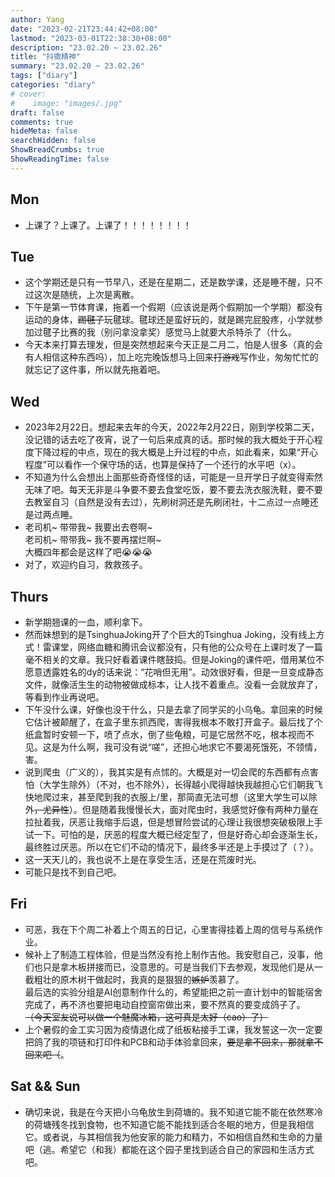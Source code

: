 ```yaml
---
author: Yang
date: "2023-02-21T23:44:42+08:00"
lastmod: "2023-03-01T22:38:30+08:00"
description: "23.02.20 ~ 23.02.26"
title: "抖擞精神"
summary: "23.02.20 ~ 23.02.26"
tags: ["diary"]
categories: "diary"
# cover: 
#    image: "images/.jpg"
draft: false
comments: true
hideMeta: false
searchHidden: false
ShowBreadCrumbs: true
ShowReadingTime: false
---
```


## Mon

- 上课了？上课了。上课了！！！！！！！！

## Tue

- 这个学期还是只有一节早八，还是在星期二，还是数学课，还是睡不醒，只不过这次是随统，上次是离散。
- 下午是第一节体育课，拖着一个假期（应该说是两个假期加一个学期）都没有运动的身体，<del>踢毽子</del>玩毽球。毽球还是蛮好玩的，就是踢完屁股疼，小学就参加过毽子比赛的我（别问拿没拿奖）感觉马上就要大杀特杀了（什么。
- 今天本来打算去理发，但是突然想起来今天正是二月二，怕是人很多（真的会有人相信这种东西吗），加上吃完晚饭想马上回来<del>打游戏</del>写作业，匆匆忙忙的就忘记了这件事，所以就先拖着吧。

## Wed

- 2023年2月22日。想起来去年的今天，2022年2月22日，刚到学校第二天，没记错的话去吃了夜宵，说了一句后来成真的话。那时候的我大概处于开心程度下降过程的中点，现在的我大概是上升过程的中点，如此看来，如果“开心程度”可以看作一个保守场的话，也算是保持了一个还行的水平吧（x）。
- 不知道为什么会想出上面那些奇奇怪怪的话，可能是一旦开学日子就变得索然无味了吧。每天无非是斗争要不要去食堂吃饭，要不要去洗衣服洗鞋，要不要去教室自习（自然是没有去过），先刷树洞还是先刷闭社，十二点过一点睡还是过两点睡。
- 老司机~ 带带我~ 我要出去卷啊~  
  老司机~ 带带我~ 我不要再摆烂啊~  
  大概四年都会是这样了吧😭😭😭
- 对了，欢迎约自习，救救孩子。

## Thurs

- 新学期翘课的一血，顺利拿下。
- 然而妹想到的是TsinghuaJoking开了个巨大的Tsinghua Joking，没有线上方式！雷课堂，网络血糖和腾讯会议都没有，只有他的公众号在上课时发了一篇毫不相关的文章。我只好看着课件瞎鼓捣。但是Joking的课件吧，借用某位不愿意透露姓名的dy的话来说：“花哨但无用”。动效很好看，但是一旦变成静态文件，就像活生生的动物被做成标本，让人找不着重点。没看一会就放弃了，等看到作业再说吧。
- 下午没什么课，好像也没干什么，只是去拿了同学买的小乌龟。拿回来的时候它估计被颠醒了，在盒子里东抓西爬，害得我根本不敢打开盒子。最后找了个纸盒暂时安顿一下，喷了点水，倒了些龟粮，可是它居然不吃，根本视而不见。这是为什么啊，我可没有说“嗟”，还担心地求它不要渴死饿死，不领情，害。
- 说到爬虫（广义的），我其实是有点怵的。大概是对一切会爬的东西都有点害怕（大学生除外）（不对，也不除外），长得越小爬得越快我越担心它们朝我飞快地爬过来，甚至爬到我的衣服上/里，那简直无法可想（这里大学生可以除外<del>，尤异性</del>）。但是随着我慢慢长大，面对爬虫时，我感觉好像有两种力量在拉扯着我，厌恶让我缩手后退，但是想冒险尝试的心理让我很想突破极限上手试一下。可怕的是，厌恶的程度大概已经定型了，但是好奇心却会逐渐生长，最终胜过厌恶。所以在它们不动的情况下，最终多半还是上手摸过了（？）。
- 这一天天儿的，我也说不上是在享受生活，还是在荒废时光。
- 可能只是找不到自己吧。

## Fri

- 可恶，我在下个周二补着上个周五的日记，心里害得挂着上周的信号与系统作业。
- 候补上了制造工程体验，但是当然没有抢上制作吉他。我安慰自己，没事，他们也只是拿木板拼接而已，没意思的。可是当我们下去参观，发现他们是从一截粗壮的原木树干做起时，我真的是狠狠的<del>嫉妒</del>羡慕了。  
  最后选的实验分组是AI创意制作什么的，希望能把之前一直计划中的智能宿舍完成了，再不济也要把电动自控窗帘做出来，要不然真的要变成鸽子了。  
  <del>（今天室友说可以做一个魅魔冰箱，这可真是太好（cao）了）</del>
- 上个暑假的金工实习因为疫情退化成了纸板粘接手工课，我发誓这一次一定要把鸽了我的项链和打印件和PCB和动手体验拿回来，<del>要是拿不回来，那就拿不回来吧（</del>。

## Sat && Sun

- 确切来说，我是在今天把小乌龟放生到荷塘的。我不知道它能不能在依然寒冷的荷塘残冬找到食物，也不知道它能不能找到适合冬眠的地方，但是我相信它。或者说，与其相信我为他安家的能力和精力，不如相信自然和生命的力量吧（逃。希望它（和我）都能在这个园子里找到适合自己的家园和生活方式吧。

